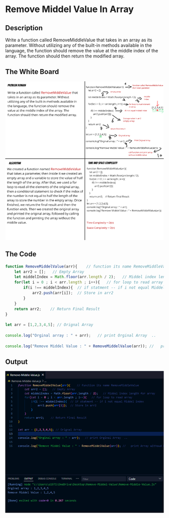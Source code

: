 # Remove Middel Value In Array 

## Description 
Write a function called RemoveMiddleVaIue that takes in an array as its parameter. Without utilizing any of the built-in methods available in the language, the function should remove the value at the middle index of the array. The function should then return the modified array.


## The White Board
![RemoveMiddleValue](https://github.com/osamaaAlmahameed/challenges-and-data-structures./blob/13dbaa780ae692bc5cd62d69cfe12e1c7a3f75ec/RemoveMiddleValuue/RemoveMiddleValue.png)

## The Code 

``` Javascript
function RemoveMiddelValue(arr){    // function its name RemoveMiddleValue
    let arr2 = [];   // Empty Array
    let middelIndex = Math.floor(arr.length / 2);   // Middel index length for array
    for(let i = 0 ; i < arr.length ; i++){   // for loop to read array
        if(i !== middelIndex){  // if statment -- if i not equal Middel index
            arr2.push(arr[i]);  // Store in arr2
        }
    }
    return arr2;    // Return Final Result
}

let arr = [1,2,3,4,5]; // Orignal Array 

console.log("Orginal array : " + arr);   // print Orginal Array  ..

console.log("Remove Middel Value : " + RemoveMiddelValue(arr)); //   print Array withoud Middel Value ..

```

## Output 
![RemoveMiddleValue](https://github.com/osamaaAlmahameed/challenges-and-data-structures./blob/13dbaa780ae692bc5cd62d69cfe12e1c7a3f75ec/RemoveMiddleValuue/output.png)
